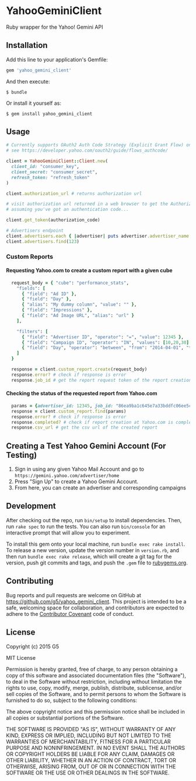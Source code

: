 # YahooGeminiClient

Ruby wrapper for the Yahoo! Gemini API

## Installation

Add this line to your application's Gemfile:

```ruby
gem 'yahoo_gemini_client'
```

And then execute:

    $ bundle

Or install it yourself as:

    $ gem install yahoo_gemini_client

## Usage

```ruby
# Currently supports OAuth2 Auth Code Strategy (Explicit Grant Flow) only
# see https://developer.yahoo.com/oauth2/guide/flows_authcode/

client = YahooGeminiClient::Client.new(
  client_id: "consumer_key",
  client_secret: "consumer_secret",
  refresh_token: "refresh_token"
)

client.authorization_url # returns authorization url

# visit authorization url returned in a web browser to get the Authorization Code
# assuming you've got an authentication code...

client.get_token(authorization_code)

# Advertisers endpoint
client.advertisers.each { |advertiser| puts advertiser.advertiser_name }
client.advertisers.find(123)
```

### Custom Reports

#### Requesting Yahoo.com to create a custom report with a given cube

```ruby
  request_body = { "cube": "performance_stats",
    "fields": [
      { "field": "Ad ID" },
      { "field": "Day" },
      { "alias": "My dummy column", "value": "" },
      { "field": "Impressions" },
      { "field": "Ad Image URL", "alias": "url" }
    ],

    "filters": [
      { "field": "Advertiser ID", "operator": "=", "value": 12345 },
      { "field": "Campaign ID", "operator": "IN", "values": [10,20,30] },
      { "field": "Day", "operator": "between", "from": "2014-04-01", "to": "2014-04-30" }
    ]
  }

  response = client.custom_report.create(request_body)
  response.error? # check if response is error
  response.job_id # get the report request token of the report creation job request at Yahoo.com
```

#### Checking the status of the requested report from Yahoo.com

```ruby
  params = {advertiser_id: 12345, job_id: "86ea9ba1c645e7a33bddfc06ee5c799fa40d02ce49632927"}
  response = client.custom_report.find(params)
  response.error? # check if response is error
  response.completed? # check if report creation at Yahoo.com is complete
  response.csv_url # get the csv url of the created report
```

## Creating a Test Yahoo Gemini Account (For Testing)

1. Sign in using any given Yahoo Mail Account and go to `https://gemini.yahoo.com/advertiser/home`
2. Press "Sign Up" to create a Yahoo Gemini Account.
3. From here, you can create an advertiser and corresponding campaigns

## Development

After checking out the repo, run `bin/setup` to install dependencies. Then, run `rake spec` to run the tests. You can also run `bin/console` for an interactive prompt that will allow you to experiment.

To install this gem onto your local machine, run `bundle exec rake install`. To release a new version, update the version number in `version.rb`, and then run `bundle exec rake release`, which will create a git tag for the version, push git commits and tags, and push the `.gem` file to [rubygems.org](https://rubygems.org).

## Contributing

Bug reports and pull requests are welcome on GitHub at https://github.com/g5/yahoo_gemini_client. This project is intended to be a safe, welcoming space for collaboration, and contributors are expected to adhere to the [Contributor Covenant](contributor-covenant.org) code of conduct.


## License

Copyright (c) 2015 G5

MIT License

Permission is hereby granted, free of charge, to any person obtaining a copy of this software and associated documentation files (the "Software"), to deal in the Software without restriction, including without limitation the rights to use, copy, modify, merge, publish, distribute, sublicense, and/or sell copies of the Software, and to permit persons to whom the Software is furnished to do so, subject to the following conditions:

The above copyright notice and this permission notice shall be included in all copies or substantial portions of the Software.

THE SOFTWARE IS PROVIDED "AS IS", WITHOUT WARRANTY OF ANY KIND, EXPRESS OR IMPLIED, INCLUDING BUT NOT LIMITED TO THE WARRANTIES OF MERCHANTABILITY, FITNESS FOR A PARTICULAR PURPOSE AND NONINFRINGEMENT. IN NO EVENT SHALL THE AUTHORS OR COPYRIGHT HOLDERS BE LIABLE FOR ANY CLAIM, DAMAGES OR OTHER LIABILITY, WHETHER IN AN ACTION OF CONTRACT, TORT OR OTHERWISE, ARISING FROM, OUT OF OR IN CONNECTION WITH THE SOFTWARE OR THE USE OR OTHER DEALINGS IN THE SOFTWARE.
